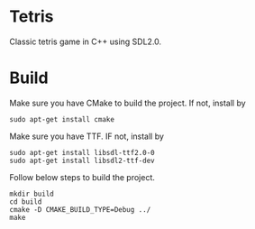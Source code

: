 # Tetris
Classic tetris game in C++ using SDL2.0.

# Build
Make sure you have CMake to build the project. If not, install by

```
sudo apt-get install cmake
```

Make sure you have TTF. IF not, install by
```
sudo apt-get install libsdl-ttf2.0-0
sudo apt-get install libsdl2-ttf-dev   
```

Follow below steps to build the project.
```
mkdir build
cd build
cmake -D CMAKE_BUILD_TYPE=Debug ../
make
```
